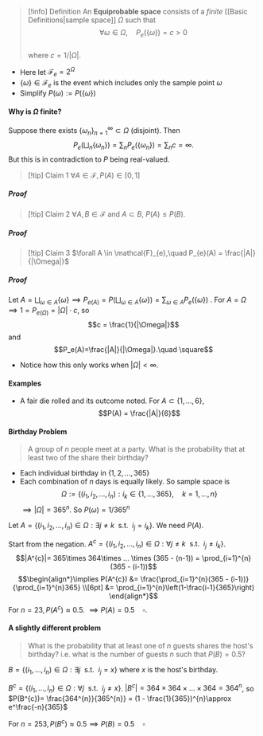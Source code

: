 >[!info] Definition
>An **Equiprobable space** consists of a *finite* [[Basic Definitions|sample space]] $\Omega$ such that
>$$\forall \omega \in \Omega,\quad P_e(\{\omega\}) = c > 0$$  
>where $c = 1 / |\Omega|$.

- Here let $\mathcal{F}_{e}= 2^\Omega$ 
- $\{\omega\}\in \mathcal{F}_e$ is the event which includes only the sample point $\omega$
- Simplify $P(\omega) := P(\{\omega\})$

#### Why is $\Omega$ finite?
Suppose there exists $\{\omega_n\}_{n=1}^{\infty}\subset \Omega$  (disjoint). Then
$$P_e(\bigsqcup_{n}\{\omega_{n}\})= \sum_{n}P_e(\{\omega_{n}\})= \sum_{n}c = \infty.$$
But this is in contradiction to $P$ being real-valued.


> [!tip] Claim 1
> $\forall A \in \mathcal{F}, P(A) \in [0,1]$ 
##### Proof


> [!tip] Claim 2
> $\forall A,B \in \mathcal{F}$ and $A \subset B$, $P(A) \leq P(B)$. 
> 
##### Proof



> [!tip] Claim 3
>$\forall A \in \mathcal{F}_{e},\quad P_{e}(A) = \frac{|A|}{|\Omega|}$  
> 
##### Proof
Let $A = \bigsqcup_{\omega \in A} \{\omega\} \implies P_{e(A)}= P(\bigsqcup_{\omega \in A} \{\omega\}) = \sum_{\omega \in A}P_e(\{\omega\})$ .
For $A = \Omega \implies 1 = P_{e(\Omega)}= |\Omega|\cdot c$, so
$$c = \frac{1}{|\Omega|}$$
and 
$$P_e(A)=\frac{|A|}{|\Omega|}.\quad \square$$

- Notice how this only works when $|\Omega| < \infty$.

#### Examples
- A fair die rolled and its outcome noted. For $A \subset \{1,...,6\},$
$$P(A) = \frac{|A|}{6}$$

#### Birthday Problem

>A group of $n$ people meet at a party. What is the probability that at least two of the share their birthday?

- Each individual birthday in $\{1,2,...,365\}$
- Each combination of $n$ days is equally likely. So sample space is
$$\Omega := \{(i_1,i_2,...,i_n):i_{k}\in\{1,...,365\},\quad k =1,...,n\}$$
$\implies |\Omega| = 365^n$. So $P(\omega) = 1/365^{n}$

Let $A = \{(i_1,i_2,...,i_{n})\in \Omega:\exists j\neq k \:\:\text{s.t.}\:\: i_j=i_k\}$. We need $P(A)$.

Start from the negation. $A^{c}= \{(i_1,i_2,...,i_{n})\in \Omega:\forall j\neq k \:\:\text{s.t.}\:\: i_{j} \neq i_k\}$.
$$|A^{c}|= 365\times 364\times ... \times (365 - (n-1)) = \prod_{i=1}^{n}(365 - (i-1))$$
$$\begin{align*}\implies P(A^{c}) &=  \frac{\prod_{i=1}^{n}(365 - (i-1))}{\prod_{i=1}^{n}365} \\[6pt]
&= \prod_{i=1}^{n}\left(1-\frac{i-1}{365}\right)
 \end{align*}$$
For $n=23, P(A^{c})\approx 0.5$. $\implies P(A) = 0.5\quad\square$.

#### A slightly different problem

> What is the probability that at least one of $n$ guests shares the host's birthday? i.e. what is the number of guests $n$ such that $P(B) = 0.5$?

$B = \{(i_1,...,i_{n})\in\Omega : \exists j\:\:\text{s.t.}\:\: i_{j}=x\}$ where $x$ is the host's birthday.

$B^{c}= \{(i_1,...,i_{n})\in\Omega : \forall j\:\:\text{s.t.}\:\: i_{j}\neq x\}$.
$|B^{c}| = 364 \times 364 \times ... \times 364 = 364^n$, so $P(B^{c})= \frac{364^{n}}{365^{n}} = (1 - \frac{1}{365})^{n}\approx e^\frac{-n}{365}$  

For $n =253, P(B^c) \approx 0.5 \implies P(B) = 0.5 \quad\square$
